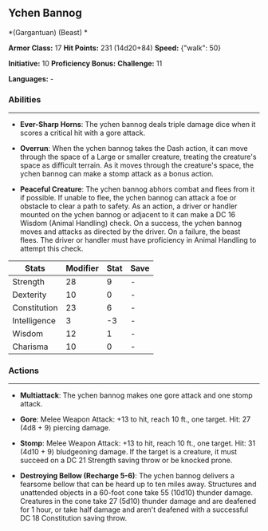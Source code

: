 ## Ychen Bannog
*(Gargantuan) (Beast) *

**Armor Class:** 17
**Hit Points:** 231 (14d20+84)
**Speed:** {"walk": 50}

**Initiative:** 10
**Proficiency Bonus:**
**Challenge:** 11

**Languages:** -

### Abilities
 --- 
- **Ever-Sharp Horns**: The ychen bannog deals triple damage dice when it scores a critical hit with a gore attack.

- **Overrun**: When the ychen bannog takes the Dash action, it can move through the space of a Large or smaller creature, treating the creature's space as difficult terrain. As it moves through the creature's space, the ychen bannog can make a stomp attack as a bonus action.

- **Peaceful Creature**: The ychen bannog abhors combat and flees from it if possible. If unable to flee, the ychen bannog can attack a foe or obstacle to clear a path to safety. As an action, a driver or handler mounted on the ychen bannog or adjacent to it can make a DC 16 Wisdom (Animal Handling) check. On a success, the ychen bannog moves and attacks as directed by the driver. On a failure, the beast flees. The driver or handler must have proficiency in Animal Handling to attempt this check.



| Stats | Modifier | Stat | Save
| ---- | ---- | ---- | ---- |
| Strength | 28 | 9 | - |
| Dexterity | 10 | 0 | - |
| Constitution | 23 | 6 | - |
| Intelligence | 3 | -3 | - |
| Wisdom | 12 | 1 | - |
| Charisma | 10 | 0 | - |

### Actions
 --- 
- **Multiattack**: The ychen bannog makes one gore attack and one stomp attack.

- **Gore**: Melee Weapon Attack: +13 to hit, reach 10 ft., one target. Hit: 27 (4d8 + 9) piercing damage.

- **Stomp**: Melee Weapon Attack: +13 to hit, reach 10 ft., one target. Hit: 31 (4d10 + 9) bludgeoning damage. If the target is a creature, it must succeed on a DC 21 Strength saving throw or be knocked prone.

- **Destroying Bellow (Recharge 5-6)**: The ychen bannog delivers a fearsome bellow that can be heard up to ten miles away. Structures and unattended objects in a 60-foot cone take 55 (10d10) thunder damage. Creatures in the cone take 27 (5d10) thunder damage and are deafened for 1 hour, or take half damage and aren't deafened with a successful DC 18 Constitution saving throw.

